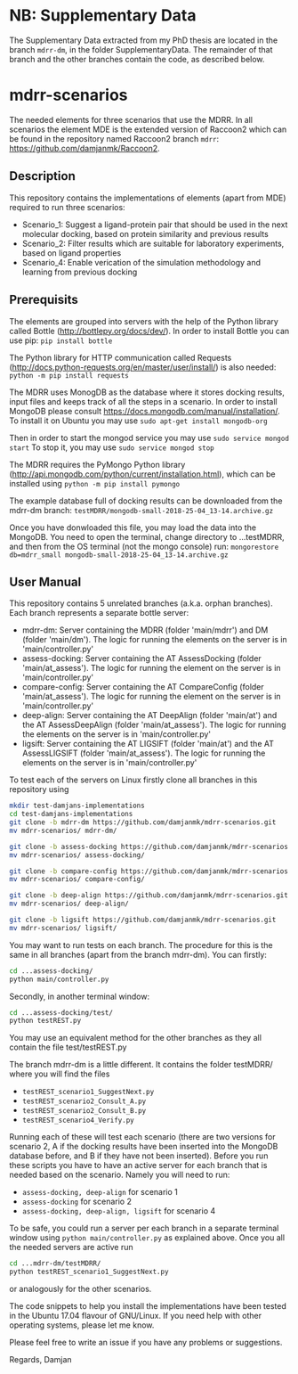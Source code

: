 # NB: Supplementary Data
The Supplementary Data extracted from my PhD thesis are located in the branch `mdrr-dm`, in the folder SupplementaryData. The remainder of that branch and the other branches contain the code, as described below.


# mdrr-scenarios
The needed elements for three scenarios that use the MDRR. In all scenarios the element MDE is the extended version of Raccoon2 which can be found in the repository named Raccoon2 branch `mdrr`: https://github.com/damjanmk/Raccoon2.


## Description

This repository contains the implementations of elements (apart from MDE) required to run three scenarios:
- Scenario_1: Suggest a ligand-protein pair that should be used in the next molecular docking, based on protein similarity and previous results
- Scenario_2: Filter results which are suitable for laboratory experiments, based on ligand properties
- Scenario_4: Enable verication of the simulation methodology and learning from previous docking


## Prerequisits

The elements are grouped into servers with the help of the Python library called Bottle (http://bottlepy.org/docs/dev/). In order to install Bottle you can use pip:
`pip install bottle`

The Python library for HTTP communication called Requests (http://docs.python-requests.org/en/master/user/install/) is also needed:
`python -m pip install requests`

The MDRR uses MonogDB as the database where it stores docking results, input files and keeps track of all the steps in a scenario. In order to install MongoDB please consult https://docs.mongodb.com/manual/installation/. To install it on Ubuntu you may use
`sudo apt-get install mongodb-org`

Then in order to start the mongod service you may use
`sudo service mongod start`
To stop it, you may use 
`sudo service mongod stop`

The MDRR requires the PyMongo Python library (http://api.mongodb.com/python/current/installation.html), which can be installed using
`python -m pip install pymongo`

The example database full of docking results can be downloaded from the mdrr-dm branch: `testMDRR/mongodb-small-2018-25-04_13-14.archive.gz`

Once you have donwloaded this file, you may load the data into the MongoDB. You need to open the terminal, change directory to ...testMDRR, and then from the OS terminal (not the mongo console) run:
`mongorestore db=mdrr_small mongodb-small-2018-25-04_13-14.archive.gz`




## User Manual

This repository contains 5 unrelated branches (a.k.a. orphan branches). Each branch represents a separate bottle server:

* mdrr-dm: Server containing the MDRR (folder 'main/mdrr') and DM (folder 'main/dm'). The logic for running the elements on the server is in 'main/controller.py'
* assess-docking: Server containing the AT AssessDocking (folder 'main/at_assess'). The logic for running the element on the server is in 'main/controller.py'
* compare-config: Server containing the AT CompareConfig (folder 'main/at_assess'). The logic for running the element on the server is in 'main/controller.py'
* deep-align: Server containing the AT DeepAlign (folder 'main/at') and the AT AssessDeepAlign (folder 'main/at_assess'). The logic for running the elements on the server is in 'main/controller.py'
* ligsift: Server containing the AT LIGSIFT (folder 'main/at') and the AT AssessLIGSIFT (folder 'main/at_assess'). The logic for running the elements on the server is in 'main/controller.py'

To test each of the servers on Linux firstly clone all branches in this repository using
```bash
mkdir test-damjans-implementations
cd test-damjans-implementations
git clone -b mdrr-dm https://github.com/damjanmk/mdrr-scenarios.git
mv mdrr-scenarios/ mdrr-dm/
```
```bash
git clone -b assess-docking https://github.com/damjanmk/mdrr-scenarios.git
mv mdrr-scenarios/ assess-docking/
```
```bash
git clone -b compare-config https://github.com/damjanmk/mdrr-scenarios.git
mv mdrr-scenarios/ compare-config/
```
```bash
git clone -b deep-align https://github.com/damjanmk/mdrr-scenarios.git
mv mdrr-scenarios/ deep-align/
```
```bash
git clone -b ligsift https://github.com/damjanmk/mdrr-scenarios.git
mv mdrr-scenarios/ ligsift/
```

You may want to run tests on each branch. The procedure for this is the same in all branches (apart from the branch mdrr-dm). You can firstly:
```bash
cd ...assess-docking/
python main/controller.py
```
Secondly, in another terminal window:
```bash
cd ...assess-docking/test/
python testREST.py
```
You may use an equivalent method for the other branches as they all contain the file test/testREST.py

The branch mdrr-dm is a little different. It contains the folder testMDRR/ where you will find the files 
- `testREST_scenario1_SuggestNext.py`
- `testREST_scenario2_Consult_A.py`
- `testREST_scenario2_Consult_B.py`
- `testREST_scenario4_Verify.py`

Running each of these will test each scenario (there are two versions for scenario 2, A if the docking results have been inserted into the MongoDB database before, and B if they have not been inserted). Before you run these scripts you have to have an active server for each branch that is needed based on the scenario. Namely you will need to run:

- `assess-docking, deep-align` for scenario 1
- `assess-docking` for scenario 2
- `assess-docking, deep-align, ligsift` for scenario 4

To be safe, you could run a server per each branch in a separate terminal window using `python main/controller.py` as explained above. Once you all the needed servers are active run

```bash
cd ...mdrr-dm/testMDRR/
python testREST_scenario1_SuggestNext.py
```
or analogously for the other scenarios.


The code snippets to help you install the implementations have been tested in the Ubuntu 17.04 flavour of GNU/Linux. If you need help with other operating systems, please let me know.

Please feel free to write an issue if you have any problems or suggestions.

Regards,
Damjan
